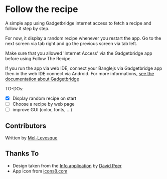 # Follow the recipe
A simple app using Gadgetbridge internet access to fetch a recipe and follow it step by step.

For now, it display a random recipe whenever you restart the app.
Go to the next screen via tab right and go the previous screen via tab left.

Make sure that you allowed 'Internet Access' via the Gadgetbridge app before using Follow The Recipe.

If you run the app via web IDE, connect your Banglejs via Gadgetbridge app then in the web IDE connect via Android.
For more informations, [see the documentation about Gadgetbridge](https://www.espruino.com/Gadgetbridge)

TO-DOs:

- [X] Display random recipe on start
- [ ] Choose a recipe by web page
- [ ] improve GUI (color, fonts, ...)

## Contributors

Written by [Mel-Levesque](https://github.com/Mel-Levesque)

## Thanks To

- Design taken from the [Info application](https://github.com/espruino/BangleApps/tree/master/apps/info) by [David Peer](https://github.com/peerdavid)
- App icon from [icons8.com](https://icons8.com)
